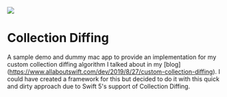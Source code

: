![](https://img.shields.io/badge/Swift-5-orange.svg)

# Collection Diffing

A sample demo and dummy mac app to provide an implementation for my custom collection diffing algorithm I talked about in my [blog] (https://www.allaboutswift.com/dev/2019/8/27/custom-collection-diffing).
I could have created a framework for this but decided to do it with this quick and dirty approach due to Swift 5's support of Collection Diffing.
